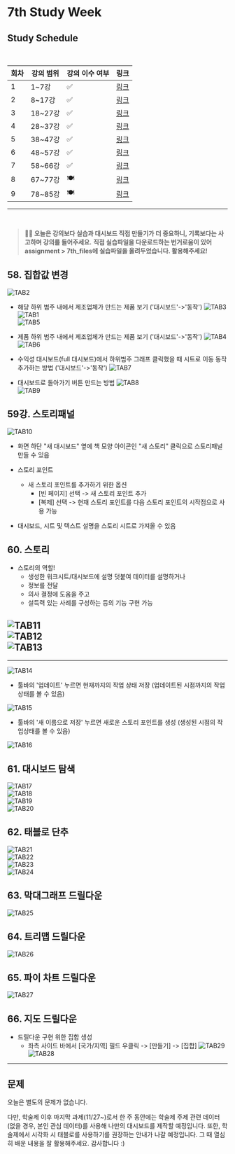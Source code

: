 # 7th Study Week

## Study Schedule
<br>

| 회차 | 강의 범위   | 강의 이수 여부 | 링크                                                                                                     |
|------|-------------|----------------|--------------------------------------------------------------------------------------------------------|
| 1    | 1~7강       | ✅              | [링크](https://www.youtube.com/watch?v=AXkaUrJs-Ko&list=PL87tgIIryGsa5vdz6MsaOEF8PK-YqK3fz&index=84)    |
| 2    | 8~17강      | ✅              | [링크](https://www.youtube.com/watch?v=AXkaUrJs-Ko&list=PL87tgIIryGsa5vdz6MsaOEF8PK-YqK3fz&index=75)    |
| 3    | 18~27강     | ✅              | [링크](https://www.youtube.com/watch?v=AXkaUrJs-Ko&list=PL87tgIIryGsa5vdz6MsaOEF8PK-YqK3fz&index=65)    |
| 4    | 28~37강     | ✅              | [링크](https://www.youtube.com/watch?v=e6J0Ljd6h44&list=PL87tgIIryGsa5vdz6MsaOEF8PK-YqK3fz&index=55)    |
| 5    | 38~47강     | ✅              | [링크](https://www.youtube.com/watch?v=AXkaUrJs-Ko&list=PL87tgIIryGsa5vdz6MsaOEF8PK-YqK3fz&index=45)    |
| 6    | 48~57강     | ✅              | [링크](https://www.youtube.com/watch?v=AXkaUrJs-Ko&list=PL87tgIIryGsa5vdz6MsaOEF8PK-YqK3fz&index=35)    |
| 7    | 58~66강     | ✅             | [링크](https://www.youtube.com/watch?v=AXkaUrJs-Ko&list=PL87tgIIryGsa5vdz6MsaOEF8PK-YqK3fz&index=25)    |
| 8    | 67~77강     | 🍽️             | [링크](https://www.youtube.com/watch?v=AXkaUrJs-Ko&list=PL87tgIIryGsa5vdz6MsaOEF8PK-YqK3fz&index=15)    |
| 9    | 78~85강     | 🍽️             | [링크](https://www.youtube.com/watch?v=AXkaUrJs-Ko&list=PL87tgIIryGsa5vdz6MsaOEF8PK-YqK3fz&index=5)     |
---

<br/>

> **🧞‍♀️ 오늘은 강의보다 실습과 대시보드 직접 만들기가 더 중요하니, 기록보다는 사고하며 강의를 들어주세요.**
> **직접 실습파일을 다운로드하는 번거로움이 있어 assignment > 7th_files에 실습파일을 올려두었습니다. 활용해주세요!**


## 58. 집합값 변경

<!-- 집합값 변경 강의에서 알게 된 점을 적어주세요 -->
![TAB2](./image/week7/Tableau2.png)<br/>

- 해당 하위 범주 내에서 제조업체가 만드는 제품 보기 ('대시보드'->'동작')
![TAB3](./image/week7/Tableau3.png)<br/>
![TAB1](./image/week7/Tableau1.png)<br/>
![TAB5](./image/week7/Tableau1.png)<br/>

- 제품 하위 범주 내에서 제조업체가 만드는 제품 보기 ('대시보드'->'동작')
![TAB4](./image/week7/Tableau4.png)<br/>
![TAB6](./image/week7/Tableau6.png)<br/>

- 수익성 대시보드(full 대시보드)에서 하위범주 그래프 클릭했을 때 시트로 이동 동작 추가하는 방법 ('대시보드'->'동작')
![TAB7](./image/week7/Tableau7.png)<br/>

- 대시보드로 돌아가기 버튼 만드는 방법
![TAB8](./image/week7/Tableau8.png)<br/>
![TAB9](./image/week7/Tableau9.png)<br/>




## 59강. 스토리패널

<!-- 스토리패널 강의에서 알게 된 점을 적어주세요 -->
![TAB10](./image/week7/Tableau10.png)<br/>
- 화면 하단 "새 대시보드" 옆에 책 모양 아이콘인 "새 스토리" 클릭으로 스토리패널 만들 수 있음

- 스토리 포인트
    - 새 스토리 포인트를 추가하기 위한 옵션
        - [빈 페이지] 선택 -> 새 스토리 포인트 추가
        - [복제] 선택 -> 현재 스토리 포인트를 다음 스토리 포인트의 시작점으로 사용 가능

 - 대시보드, 시트 및 텍스트 설명을 스토리 시트로 가져올 수 있음


## 60. 스토리

<!-- 알게 된 점을 적고, 아래 질문에 답해보세요 :) -->

- 스토리의 역할!
    - 생성한 워크시트/대시보드에 설명 덧붙여 데이터를 설명하거나
    - 정보를 전달
    - 의사 결정에 도움을 주고
    - 설득력 있는 사례를 구성하는 등의 기능 구현 가능

![TAB11](./image/week7/Tableau11.png)<br/>
![TAB12](./image/week7/Tableau12.png)<br/>
![TAB13](./image/week7/Tableau13.png)<br/>
------------------------------------------------------
------------------------------------------------------
![TAB14](./image/week7/Tableau14.png)<br/>
- 툴바의 '업데이트' 누르면 현재까지의 작업 상태 저장 (업데이트된 시점까지의 작업상태를 볼 수 있음)

![TAB15](./image/week7/Tableau15.png)<br/>
- 툴바의 '새 이름으로 저장' 누르면 새로운 스토리 포인트를 생성 (생성된 시점의 작업상태를 볼 수 있음)

![TAB16](./image/week7/Tableau16.png)<br/>


## 61. 대시보드 탐색

<!-- 대시보드 탐색 강의에서 알게 된 점을 적어주세요 -->

![TAB17](./image/week7/Tableau17.png)<br/>
![TAB18](./image/week7/Tableau18.png)<br/>
![TAB19](./image/week7/Tableau19.png)<br/>
![TAB20](./image/week7/Tableau20.png)<br/>


## 62. 태블로 단추

<!-- 태블로 단추 강의에서 알게 된 점을 적어주세요 -->
![TAB21](./image/week7/Tableau21.png)<br/>
![TAB22](./image/week7/Tableau22.png)<br/>
![TAB23](./image/week7/Tableau23.png)<br/>
![TAB24](./image/week7/Tableau24.png)<br/>

## 63. 막대그래프 드릴다운

<!-- 막대그래프 드릴다운에 대해 알게 된 점을 적어주세요 -->

![TAB25](./image/week7/Tableau25.png)<br/>

## 64. 트리맵 드릴다운

<!-- 트리맵 드릴다운에 대해 알게 된 점을 적어주세요 -->
![TAB26](./image/week7/Tableau26.png)<br/>

## 65. 파이 차트 드릴다운

<!-- 파일 차트 드릴다운에 대해 알게 된 점을 적어주세요 -->
![TAB27](./image/week7/Tableau27.png)<br/>


## 66. 지도 드릴다운

<!-- 지도 드릴다운에 대해 알게 된 점을 적어주세요 -->
- 드릴다운 구현 위한 집합 생성
    - 좌측 사이드 바에서 [국가/지역] 필드 우클릭 -> [만들기] -> [집합]
![TAB29](./image/week7/Tableau29.png)<br/>
![TAB28](./image/week7/Tableau28.png)<br/>


---

## 문제

오늘은 별도의 문제가 없습니다.

다만, 학술제 이후 마지막 과제(11/27~)로서 한 주 동안에는 학술제 주제 관련 데이터(없을 경우, 본인 관심 데이터)를 사용해 나만의 대시보드를 제작할 예정입니다. 또한, 학술제에서 시각화 시 태블로를 사용하기를 권장하는 안내가 나갈 예정입니다.
그 때 열심히 배운 내용을 잘 활용해주세요. 감사합니다 :)